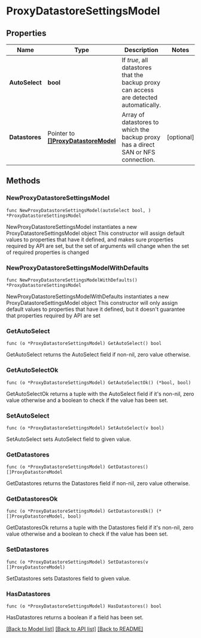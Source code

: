 # ProxyDatastoreSettingsModel

## Properties

Name | Type | Description | Notes
------------ | ------------- | ------------- | -------------
**AutoSelect** | **bool** | If *true*, all datastores that the backup proxy can access are detected automatically. | 
**Datastores** | Pointer to [**[]ProxyDatastoreModel**](ProxyDatastoreModel.md) | Array of datastores to which the backup proxy has a direct SAN or NFS connection. | [optional] 

## Methods

### NewProxyDatastoreSettingsModel

`func NewProxyDatastoreSettingsModel(autoSelect bool, ) *ProxyDatastoreSettingsModel`

NewProxyDatastoreSettingsModel instantiates a new ProxyDatastoreSettingsModel object
This constructor will assign default values to properties that have it defined,
and makes sure properties required by API are set, but the set of arguments
will change when the set of required properties is changed

### NewProxyDatastoreSettingsModelWithDefaults

`func NewProxyDatastoreSettingsModelWithDefaults() *ProxyDatastoreSettingsModel`

NewProxyDatastoreSettingsModelWithDefaults instantiates a new ProxyDatastoreSettingsModel object
This constructor will only assign default values to properties that have it defined,
but it doesn't guarantee that properties required by API are set

### GetAutoSelect

`func (o *ProxyDatastoreSettingsModel) GetAutoSelect() bool`

GetAutoSelect returns the AutoSelect field if non-nil, zero value otherwise.

### GetAutoSelectOk

`func (o *ProxyDatastoreSettingsModel) GetAutoSelectOk() (*bool, bool)`

GetAutoSelectOk returns a tuple with the AutoSelect field if it's non-nil, zero value otherwise
and a boolean to check if the value has been set.

### SetAutoSelect

`func (o *ProxyDatastoreSettingsModel) SetAutoSelect(v bool)`

SetAutoSelect sets AutoSelect field to given value.


### GetDatastores

`func (o *ProxyDatastoreSettingsModel) GetDatastores() []ProxyDatastoreModel`

GetDatastores returns the Datastores field if non-nil, zero value otherwise.

### GetDatastoresOk

`func (o *ProxyDatastoreSettingsModel) GetDatastoresOk() (*[]ProxyDatastoreModel, bool)`

GetDatastoresOk returns a tuple with the Datastores field if it's non-nil, zero value otherwise
and a boolean to check if the value has been set.

### SetDatastores

`func (o *ProxyDatastoreSettingsModel) SetDatastores(v []ProxyDatastoreModel)`

SetDatastores sets Datastores field to given value.

### HasDatastores

`func (o *ProxyDatastoreSettingsModel) HasDatastores() bool`

HasDatastores returns a boolean if a field has been set.


[[Back to Model list]](../README.md#documentation-for-models) [[Back to API list]](../README.md#documentation-for-api-endpoints) [[Back to README]](../README.md)


